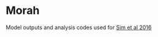 # Morah

Model outputs and analysis codes used for [Sim et al 2016](https://agupubs.onlinelibrary.wiley.com/doi/full/10.1002/2016GC006629) 
